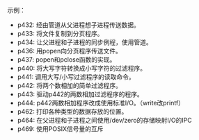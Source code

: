 示例：
* p432: 经由管道从父进程想子进程传送数据。
* p433: 将文件复制到分页程序。
* p434: 让父进程和子进程的同步例程，使用管道。
* p436: 用popen向分页程序传送文件。
* p437: popen和pclose函数的实现。
* p440: 将大写字符转换成小写字符的过滤程序。
* p441: 调用大写/小写过滤程序的读取命令。
* p442: 将两个数相加的简单过滤程序。
* p443: 驱动p442的两数相加过滤程序的程序。
* p444: p442两数相加程序改成使用标准I/O。（write改printf）
* p462: 打印各种类型的数据存放的位置。
* p464: 在父进程和子进程之间使用/dev/zero的存储映射I/O的IPC 
* p469: 使用POSIX信号量的互斥

